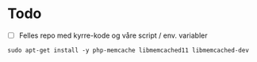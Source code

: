 # Todo

- [ ] Felles repo med kyrre-kode og våre script / env. variabler


```
sudo apt-get install -y php-memcache libmemcached11 libmemcached-dev
```